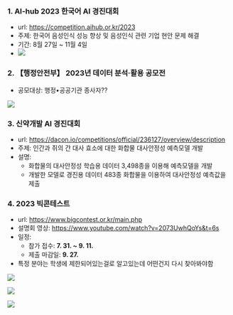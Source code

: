 ### 1. AI-hub 2023 한국어 AI 경진대회
- url: https://competition.aihub.or.kr/2023
- 주제: 한국어 음성인식 성능 향상 및 음성인식 관련 기업 현안 문제 해결
- 기간: 8월 27일 ~ 11월 4일
- ![](https://i.imgur.com/xprihyI.png)


### 2. 【행정안전부】 2023년 데이터 분석·활용 공모전
- 공모대상: 행정•공공기관 종사자??

![](https://i.imgur.com/zB0r6pu.png)

### 3. 신약개발 AI 경진대회

- url: https://dacon.io/competitions/official/236127/overview/description
- 주제: 인간과 쥐의 간 대사 효소에 대한 화합물 대사안정성 예측모델 개발
- 설명: 
	- 화합물의 대사안정성 학습용 데이터 3,498종을 이용해 예측모델을 개발
	- 개발한 모델로 경진용 데이터 483종 화합물을 이용하여 대사안정성 예측값을 제출

### 4. 2023 빅콘테스트

- url: https://www.bigcontest.or.kr/main.php
- 설명회 영상: https://www.youtube.com/watch?v=2073UwhQoYs&t=6s
- 일정: 
	- 참가 접수: **7. 31. ~ 9. 11.**
	- 제출 마감일: **9. 27.**
- 특정 분야는 학생에 제한되어있는걸로 알고있는데 어떤건지 다시 찾아봐야함

![](https://i.imgur.com/8u17joF.png)


![](https://i.imgur.com/LtXn49Z.png)

![](https://i.imgur.com/Iillinn.png)
